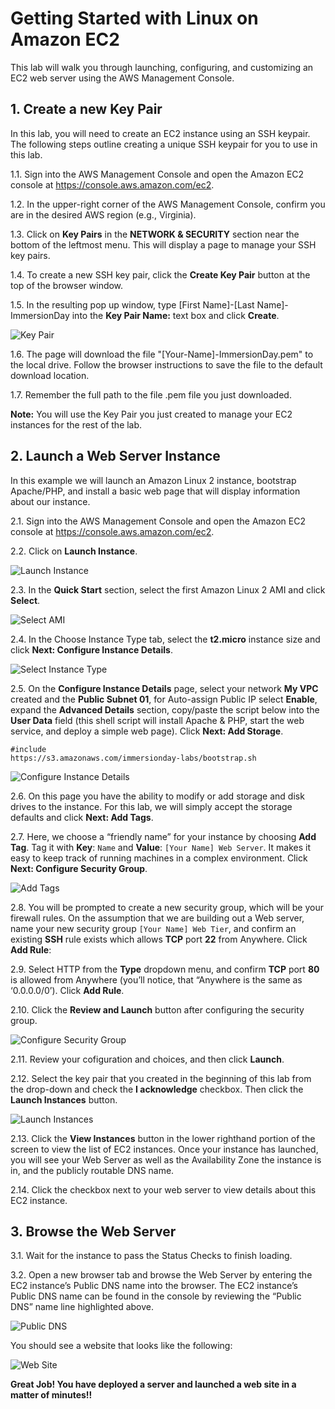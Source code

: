 # Getting Started with Linux on Amazon EC2

This lab will walk you through launching, configuring, and customizing an EC2 web server using the AWS Management Console.

## 1. Create a new Key Pair

In this lab, you will need to create an EC2 instance using an SSH keypair. The following steps outline creating a unique SSH keypair for you to use in this lab.

1.1\. Sign into the AWS Management Console and open the Amazon EC2 console at https://console.aws.amazon.com/ec2.

1.2\. In the upper-right corner of the AWS Management Console, confirm you are in the desired AWS region (e.g., Virginia).

1.3\. Click on **Key Pairs** in the **NETWORK & SECURITY** section near the bottom of the leftmost menu. This will display a page to manage your SSH key pairs.

1.4\. To create a new SSH key pair, click the **Create Key Pair** button at the top of the browser window.

1.5\. In the resulting pop up window, type [First Name]-[Last Name]-ImmersionDay into the **Key Pair Name:** text box and click **Create**.

![Key Pair](../images/ec2-key-pair.png)

1.6\. The page will download the file "[Your-Name]-ImmersionDay.pem" to the local drive. Follow the browser instructions to save the file to the default download location.

1.7\. Remember the full path to the file .pem file you just downloaded.

**Note:** You will use the Key Pair you just created to manage your EC2 instances for the rest of the lab.

## 2. Launch a Web Server Instance

In this example we will launch an Amazon Linux 2 instance, bootstrap Apache/PHP, and install a basic web page that will display information about our instance.

2.1\. Sign into the AWS Management Console and open the Amazon EC2 console at https://console.aws.amazon.com/ec2.

2.2\. Click on **Launch Instance**.

![Launch Instance](../images/ec2-launch.png)

2.3\. In the **Quick Start** section, select the first Amazon Linux 2 AMI and click **Select**.

![Select AMI](../images/ec2-select-ami.png)

2.4\. In the Choose Instance Type tab, select the **t2.micro** instance size and click **Next: Configure Instance Details**.

![Select Instance Type](../images/ec2-select-instance-type.png)

2.5\. On the **Configure Instance Details** page, select your network **My VPC** created and the **Public Subnet 01**, for Auto-assign Public IP select **Enable**, expand the **Advanced Details** section, copy/paste the script below into the **User Data** field (this shell script will install Apache & PHP, start the web service, and deploy a simple web page). Click **Next: Add Storage**.

```console
#include
https://s3.amazonaws.com/immersionday-labs/bootstrap.sh
```

![Configure Instance Details](../images/ec2-details.png)

2.6\. On this page you have the ability to modify or add storage and disk drives to the instance. For this lab, we will simply accept the storage defaults and click **Next: Add Tags**.

2.7\. Here, we choose a “friendly name” for your instance by choosing **Add Tag**. Tag it with **Key**: `Name` and  **Value**: `[Your Name] Web Server`. It makes it easy to keep track of running machines in a complex environment. Click **Next: Configure Security Group**.

![Add Tags](../images/ec2-tag.png)

2.8\. You will be prompted to create a new security group, which will be your firewall rules. On the assumption that we are building out a Web server, name your new security group `[Your Name] Web Tier`, and confirm an existing **SSH** rule exists which allows **TCP** port **22** from Anywhere. Click **Add Rule**:

2.9\. Select HTTP from the **Type** dropdown menu, and confirm **TCP** port **80** is allowed from Anywhere (you’ll notice, that “Anywhere is the same as ‘0.0.0.0/0’).  Click **Add Rule**. 

2.10\. Click the **Review and Launch** button after configuring the security group.

![Configure Security Group](../images/ec2-sg.png)

2.11\. Review your cofiguration and choices, and then click **Launch**.

2.12\. Select the key pair that you created in the beginning of this lab from the drop-down and check the **I acknowledge** checkbox. Then click the **Launch Instances** button.

![Launch Instances](../images/ec2-select-key.png)

2.13\. Click the **View Instances** button in the lower righthand portion of the screen to view the list of EC2 instances. Once your instance has launched, you will see your Web Server as well as the Availability Zone the instance is in, and the publicly routable DNS name.

2.14\. Click the checkbox next to your web server to view details about this EC2 instance.

## 3. Browse the Web Server

3.1\. Wait for the instance to pass the Status Checks to finish loading.

3.2\. Open a new browser tab and browse the Web Server by entering the EC2 instance’s Public DNS name into the browser.  The EC2 instance’s Public DNS name can be found in the console by reviewing the “Public DNS” name line highlighted above.

![Public DNS](../images/ec2-public-dns.png)

You should see a website that looks like the following:

![Web Site](../images/ec2-web.png)

**Great Job! You have deployed a server and launched a web site in a matter of minutes!!**